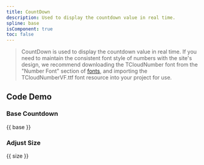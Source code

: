 ```yaml
---
title: CountDown
description: Used to display the countdown value in real time.
spline: base
isComponent: true
toc: false
---
```



> CountDown is used to display the countdown value in real time. If you need to maintain the consistent font style of numbers with the site's design, we recommend downloading the TCloudNumber font from the "Number Font" section of <a href="https://tdesign.tencent.com/design/fonts">fonts</a>, and importing the TCloudNumberVF.ttf font resource into your project for use.


## Code Demo

### Base Countdown

{{ base }}

### Adjust Size

{{ size }}
